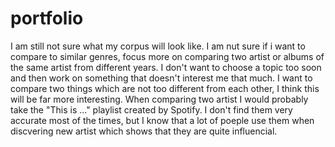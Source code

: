 # portfolio
I am still not sure what my corpus will look like. I am nut sure if i want to compare to similar genres, focus more on comparing two artist or albums of the same artist from different years. I don't want to choose a topic too soon and then work on something that doesn't interest me that much. 
I want to compare two things which are not too different from each other, I think this will be far more interesting. 
When comparing two artist I would probably take the "This is ..." playlist created by Spotify. I don't find them very accurate most of the times, but I know that a lot of poeple use them when discvering new artist which shows that they are quite influencial. 
